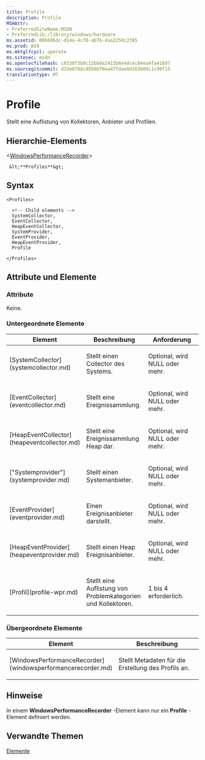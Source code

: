 ```yaml
---
title: Profile
description: Profile
MSHAttr:
- PreferredSiteName:MSDN
- PreferredLib:/library/windows/hardware
ms.assetid: 00b0d6dc-d14a-4c70-ab7b-4aa2250c2395
ms.prod: W10
ms.mktglfcycl: operate
ms.sitesec: msdn
ms.openlocfilehash: c8338f3b8c12bb0a2412b8e4dcec84ea4fa418d7
ms.sourcegitcommit: d33e870dc4850bf0ea47fdae0d163b04c1c90f15
translationtype: MT
---
```

# <a name="profiles"></a>Profile


Stellt eine Auflistung von Kollektoren, Anbieter und Profilen.

## <a name="element-hierarchy"></a>Hierarchie-Elements


&lt;[WindowsPerformanceRecorder](windowsperformancerecorder.md)&gt;

     &lt;**Profiles**&gt;

## <a name="syntax"></a>Syntax


``` syntax
<Profiles>

  <!-- Child elements -->
  SystemCollector,
  EventCollector,
  HeapEventCollector,
  SystemProvider,
  EventProvider,
  HeapEventProvider,
  Profile

</Profiles>
```

## <a name="attributes-and-elements"></a>Attribute und Elemente


### <a name="attributes"></a>Attribute

Keine.

### <a name="child-elements"></a>Untergeordnete Elemente

<table>
<colgroup>
<col width="33%" />
<col width="33%" />
<col width="33%" />
</colgroup>
<thead>
<tr class="header">
<th>Element</th>
<th>Beschreibung</th>
<th>Anforderung</th>
</tr>
</thead>
<tbody>
<tr class="odd">
<td><p>[SystemCollector](systemcollector.md)</p></td>
<td><p>Stellt einen Collector des Systems.</p></td>
<td><p>Optional, wird NULL oder mehr.</p></td>
</tr>
<tr class="even">
<td><p>[EventCollector](eventcollector.md)</p></td>
<td><p>Stellt eine Ereignissammlung.</p></td>
<td><p>Optional, wird NULL oder mehr.</p></td>
</tr>
<tr class="odd">
<td><p>[HeapEventCollector](heapeventcollector.md)</p></td>
<td><p>Stellt eine Ereignissammlung Heap dar.</p></td>
<td><p>Optional, wird NULL oder mehr.</p></td>
</tr>
<tr class="even">
<td><p>["Systemprovider"](systemprovider.md)</p></td>
<td><p>Stellt einen Systemanbieter.</p></td>
<td><p>Optional, wird NULL oder mehr.</p></td>
</tr>
<tr class="odd">
<td><p>[EventProvider](eventprovider.md)</p></td>
<td><p>Einen Ereignisanbieter darstellt.</p></td>
<td><p>Optional, wird NULL oder mehr.</p></td>
</tr>
<tr class="even">
<td><p>[HeapEventProvider](heapeventprovider.md)</p></td>
<td><p>Stellt einen Heap Ereignisanbieter.</p></td>
<td><p>Optional, wird NULL oder mehr.</p></td>
</tr>
<tr class="odd">
<td><p>[Profil](profile-wpr.md)</p></td>
<td><p>Stellt eine Auflistung von Problemkategorien und Kollektoren.</p></td>
<td><p>1 bis 4 erforderlich.</p></td>
</tr>
</tbody>
</table>

 

### <a name="parent-elements"></a>Übergeordnete Elemente

<table>
<colgroup>
<col width="50%" />
<col width="50%" />
</colgroup>
<thead>
<tr class="header">
<th>Element</th>
<th>Beschreibung</th>
</tr>
</thead>
<tbody>
<tr class="odd">
<td><p>[WindowsPerformanceRecorder](windowsperformancerecorder.md)</p></td>
<td><p>Stellt Metadaten für die Erstellung des Profils an.</p></td>
</tr>
</tbody>
</table>

 

## <a name="remarks"></a>Hinweise


In einem **WindowsPerformanceRecorder** -Element kann nur ein **Profile** -Element definiert werden.

## <a name="related-topics"></a>Verwandte Themen


[Elemente](elements.md)

 

 







